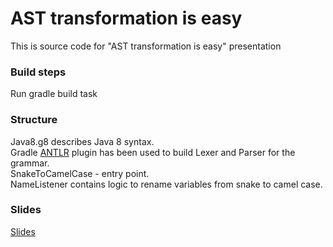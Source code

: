 # AST transformation is easy
This is source code for "AST transformation is easy" presentation

### Build steps
Run gradle build task

### Structure
Java8.g8 describes Java 8 syntax.  
Gradle [ANTLR](https://www.antlr.org/) plugin has been used to build Lexer and Parser for the grammar.  
SnakeToCamelCase - entry point.  
NameListener contains logic to rename variables from snake to camel case. 
 
### Slides
[Slides](https://docs.google.com/presentation/d/12bzu1ovhika-e-G3aAc-XCUzzjB32P0-4nwboimxzVo/edit?usp=sharing) 
